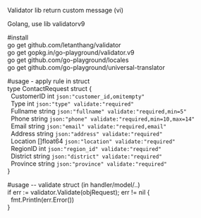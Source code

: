 Validator lib return custom message (vi)

Golang, use lib validatorv9

#install  
go get github.com/letanthang/validator  
go get gopkg.in/go-playground/validator.v9  
go get github.com/go-playground/locales  
go get github.com/go-playground/universal-translator  

#usage - apply rule in struct  
type ContactRequest struct {  
	&nbsp;&nbsp;CustomerID int       `json:"customer_id,omitempty"`  
	&nbsp;&nbsp;Type       int       `json:"type" validate:"required"`  
	&nbsp;&nbsp;Fullname   string    `json:"fullname" validate:"required,min=5"`  
	&nbsp;&nbsp;Phone      string    `json:"phone" validate:"required,min=10,max=14"`  
	&nbsp;&nbsp;Email      string    `json:"email" validate:"required,email"`  
	&nbsp;&nbsp;Address    string    `json:"address" validate:"required"`  
	&nbsp;&nbsp;Location   []float64 `json:"location" validate:"required"`  
	&nbsp;&nbsp;RegionID   int       `json:"region_id" validate:"required"`  
	&nbsp;&nbsp;District   string    `json:"district" validate:"required"`  
	&nbsp;&nbsp;Province   string    `json:"province" validate:"required"`  
}  

#usage -- validate struct (in handler/model/..)  
if err := validator.Validate(objRequest); err != nil {  
  &nbsp;&nbsp;fmt.Println(err.Error())  
}
